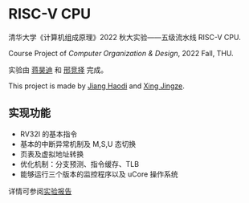 # RISC-V CPU

清华大学《计算机组成原理》2022 秋大实验——五级流水线 RISC-V CPU.

Course Project of *Computer Organization & Design*, 2022 Fall, THU.

实验由 [蒋昊迪](https://github.com/jhdjames37/) 和 [邢竞择](https://github.com/Simphoni) 完成。

This project is made by [Jiang Haodi](https://github.com/jhdjames37/) and [Xing Jingze](https://github.com/Simphoni).

## 实现功能

+ RV32I 的基本指令
+ 基本的中断异常机制及 M,S,U 态切换
+ 页表及虚拟地址转换
+ 优化机制：分支预测、指令缓存、TLB
+ 能够运行三个版本的监控程序以及 uCore 操作系统

详情可参阅[实验报告](/report.pdf)

